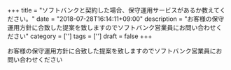 +++
title = "ソフトバンクと契約した場合、保守運用サービスがあるか教えてください。"
date = "2018-07-28T16:14:11+09:00"
description = "お客様の保守運用方針に合致した提案を致しますのでソフトバンク営業員にお問い合わせください"
category = ['']
tags = ['']
draft = false
+++

お客様の保守運用方針に合致した提案を致しますのでソフトバンク営業員にお問い合わせください
